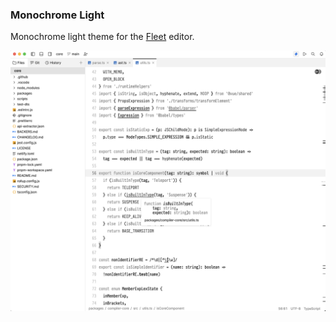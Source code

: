 ### Monochrome Light

Monochrome light theme for the [Fleet](https://www.jetbrains.com/fleet/) editor.

![Screenshot](https://github.com/kwonoj/fleet-monochrome-light/blob/main/SCR-20221009-os3.png?raw=true)